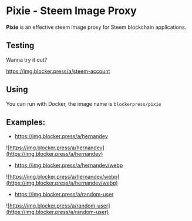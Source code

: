 # Pixie - Steem Image Proxy

**Pixie** is an effective steem image proxy for Steem blockchain applications.

## Testing

Wanna try it out?

https://img.blocker.press/a/steem-account

## Using

You can run with Docker, the image name is `blockerpress/pixie`

## Examples:

- https://img.blocker.press/a/hernandev

![https://img.blocker.press/a/hernandev](https://img.blocker.press/a/hernandev)

- https://img.blocker.press/a/hernandev/webp

![https://img.blocker.press/a/hernandev/webp](https://img.blocker.press/a/hernandev/webp)

- https://img.blocker.press/a/random-user

![https://img.blocker.press/a/random-user](https://img.blocker.press/a/random-user)